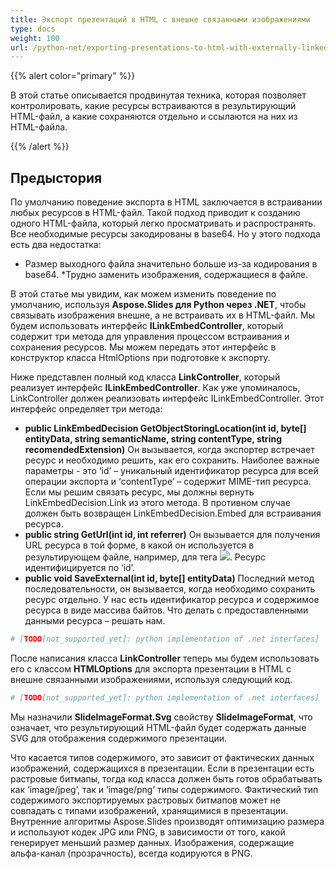 ```yaml
---
title: Экспорт презентаций в HTML с внешне связанными изображениями
type: docs
weight: 100
url: /python-net/exporting-presentations-to-html-with-externally-linked-images/
---
```


{{% alert color="primary" %}} 

В этой статье описывается продвинутая техника, которая позволяет контролировать, какие ресурсы встраиваются в результирующий HTML-файл, а какие сохраняются отдельно и ссылаются на них из HTML-файла.

{{% /alert %}} 
## **Предыстория**
По умолчанию поведение экспорта в HTML заключается в встраивании любых ресурсов в HTML-файл. Такой подход приводит к созданию одного HTML-файла, который легко просматривать и распространять. Все необходимые ресурсы закодированы в base64. Но у этого подхода есть два недостатка:

- Размер выходного файла значительно больше из-за кодирования в base64. *Трудно заменить изображения, содержащиеся в файле.

В этой статье мы увидим, как можем изменить поведение по умолчанию, используя **Aspose.Slides для Python через .NET**, чтобы связывать изображения внешне, а не встраивать их в HTML-файл. Мы будем использовать интерфейс **ILinkEmbedController**, который содержит три метода для управления процессом встраивания и сохранения ресурсов. Мы можем передать этот интерфейс в конструктор класса HtmlOptions при подготовке к экспорту.

Ниже представлен полный код класса **LinkController**, который реализует интерфейс **ILinkEmbedController**. Как уже упоминалось, LinkController должен реализовать интерфейс ILinkEmbedController. Этот интерфейс определяет три метода:

- **public LinkEmbedDecision GetObjectStoringLocation(int id, byte[] entityData, string semanticName, string contentType, string recomendedExtension)** Он вызывается, когда экспортер встречает ресурс и необходимо решить, как его сохранить. Наиболее важные параметры - это ‘id’ – уникальный идентификатор ресурса для всей операции экспорта и ‘contentType’ – содержит MIME-тип ресурса. Если мы решим связать ресурс, мы должны вернуть LinkEmbedDecision.Link из этого метода. В противном случае должен быть возвращен LinkEmbedDecision.Embed для встраивания ресурса.
- **public string GetUrl(int id, int referrer)** 
  Он вызывается для получения URL ресурса в той форме, в какой он используется в результирующем файле, например, для тега <img src=”%method_result_here%”>. Ресурс идентифицируется по ‘id’.
- **public void SaveExternal(int id, byte[] entityData)** 
  Последний метод последовательности, он вызывается, когда необходимо сохранить ресурс отдельно. У нас есть идентификатор ресурса и содержимое ресурса в виде массива байтов. Что делать с предоставленными данными ресурса – решать нам.

```py
# [TODO[not_supported_yet]: python implementation of .net interfaces]
```

После написания класса **LinkController** теперь мы будем использовать его с классом **HTMLOptions** для экспорта презентации в HTML с внешне связанными изображениями, используя следующий код.

```py
# [TODO[not_supported_yet]: python implementation of .net interfaces]
```

Мы назначили **SlideImageFormat.Svg** свойству **SlideImageFormat**, что означает, что результирующий HTML-файл будет содержать данные SVG для отображения содержимого презентации.

Что касается типов содержимого, это зависит от фактических данных изображений, содержащихся в презентации. Если в презентации есть растровые битмапы, тогда код класса должен быть готов обрабатывать как ‘image/jpeg’, так и ‘image/png’ типы содержимого. Фактический тип содержимого экспортируемых растровых битмапов может не совпадать с типами изображений, хранящимися в презентации. Внутренние алгоритмы Aspose.Slides производят оптимизацию размера и используют кодек JPG или PNG, в зависимости от того, какой генерирует меньший размер данных. Изображения, содержащие альфа-канал (прозрачность), всегда кодируются в PNG.